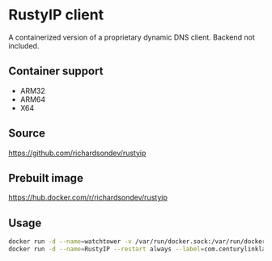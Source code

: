 # RustyIP client
A containerized version of a proprietary dynamic DNS client. Backend not included.

## Container support
* ARM32
* ARM64
* X64

## Source
https://github.com/richardsondev/rustyip

## Prebuilt image
https://hub.docker.com/r/richardsondev/rustyip

## Usage
```bash
docker run -d --name=watchtower -v /var/run/docker.sock:/var/run/docker.sock containrrr/watchtower
docker run -d --name=RustyIP --restart always --label=com.centurylinklabs.watchtower.enable=true -e HOST='' -e KEY='' -e TOKEN='' -e HASH='' -e SLEEP_DURATION='10' richardsondev/rustyip:latest
```
